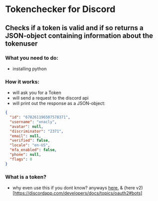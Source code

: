 # Tokenchecker for Discord
## Checks if a token is valid and if so returns a JSON-object containing information about the tokenuser
### What you need to do:
  - installing python
  
### How it works:
  - will ask you for a Token
  - will send a request to the discord api
  - will print out the response as a JSON-object:
  ```JSON
  {
    "id": "678261196507578371",
    "username": "xnacly",
    "avatar": null,
    "discriminator": "2371",
    "email": null,
    "verified": false,
    "locale": "en-US",
    "mfa_enabled": false,
    "phone": null,
    "flags": 0
  }
  ```
### What is a token?
  - why even use this if you dont know? anyways [here.](https://discordapp.com/developers/docs/topics/oauth2#bots) & (here v2)[https://discordapp.com/developers/docs/topics/oauth2#bots]
